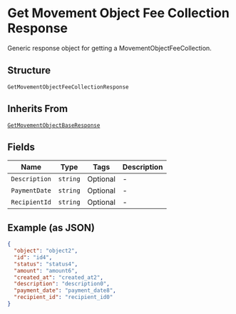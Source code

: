 
# Get Movement Object Fee Collection Response

Generic response object for getting a MovementObjectFeeCollection.

## Structure

`GetMovementObjectFeeCollectionResponse`

## Inherits From

[`GetMovementObjectBaseResponse`](../../doc/models/get-movement-object-base-response.md)

## Fields

| Name | Type | Tags | Description |
|  --- | --- | --- | --- |
| `Description` | `string` | Optional | - |
| `PaymentDate` | `string` | Optional | - |
| `RecipientId` | `string` | Optional | - |

## Example (as JSON)

```json
{
  "object": "object2",
  "id": "id4",
  "status": "status4",
  "amount": "amount6",
  "created_at": "created_at2",
  "description": "description0",
  "payment_date": "payment_date8",
  "recipient_id": "recipient_id0"
}
```

